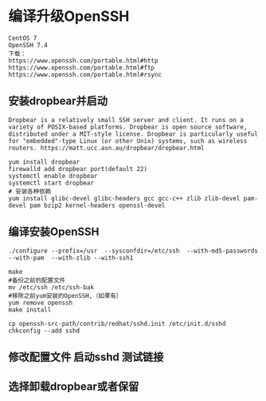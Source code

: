 # 编译升级OpenSSH
```
CentOS 7
OpenSSH 7.4
下载：
https://www.openssh.com/portable.html#http
https://www.openssh.com/portable.html#ftp
https://www.openssh.com/portable.html#rsync
```
## 安装dropbear并启动
`
Dropbear is a relatively small SSH server and client. It runs on a variety of POSIX-based platforms. Dropbear is open source software, distributed under a MIT-style license. Dropbear is particularly useful for "embedded"-type Linux (or other Unix) systems, such as wireless routers.
https://matt.ucc.asn.au/dropbear/dropbear.html
`
```
yum install dropbear
firewalld add dropbear port(default 22)
systemctl enable dropbear
systemctl start dropbear
# 安装各种依赖
yum install glibc-devel glibc-headers gcc gcc-c++ zlib zlib-devel pam-devel pam bzip2 kernel-headers openssl-devel
```
## 编译安装OpenSSH
```
./configure --prefix=/usr  --sysconfdir=/etc/ssh  --with-md5-passwords  --with-pam  --with-zlib --with-ssh1

make
#备份之前的配置文件
mv /etc/ssh /etc/ssh-bak
#移除之前yum安装的OpenSSH,（如果有）
yum remove openssh
make install

cp openssh-src-path/contrib/redhat/sshd.init /etc/init.d/sshd
chkconfig --add sshd
```

## 修改配置文件 启动sshd 测试链接

## 选择卸载dropbear或者保留
